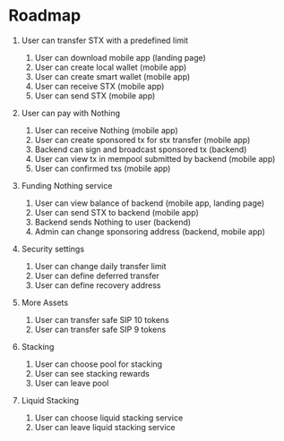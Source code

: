 # Roadmap

1. User can transfer STX with a predefined limit
    1. User can download mobile app (landing page)
    2. User can create local wallet (mobile app)
    3. User can create smart wallet (mobile app)
    4. User can receive STX (mobile app)
    5. User can send STX (mobile app)

3. User can pay with Nothing
    1. User can receive Nothing (mobile app)
    2. User can create sponsored tx for stx transfer (mobile app)
    3. Backend can sign and broadcast sponsored tx (backend)
    4. User can view tx in mempool submitted by backend (mobile app)
    5. User can confirmed txs (mobile app)

4. Funding Nothing service
    1. User can view balance of backend (mobile app, landing page)
    2. User can send STX to backend (mobile app)
    3. Backend sends Nothing to user (backend)
    4. Admin can change sponsoring address (backend, mobile app)

5. Security settings
    1. User can change daily transfer limit
    2. User can define deferred transfer
    3. User can define recovery address

6. More Assets
    1. User can transfer safe SIP 10 tokens
    2. User can transfer safe SIP 9 tokens

7. Stacking
    1. User can choose pool for stacking
    2. User can see stacking rewards
    3. User can leave pool

8. Liquid Stacking
    1. User can choose liquid stacking service
    2. User can leave liquid stacking service
